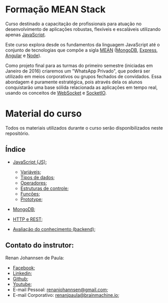 # Formação MEAN Stack

Curso destinado a capacitação de profissionais para atuação no desenvolvimento de aplicações robustas, flexíveis e escaláveis utilizando apenas [JavaScript](https://pt.wikipedia.org/wiki/JavaScript).

Este curso explora desde os fundamentos da linguagem JavaScript até o conjunto de tecnologias que compõe a sigla [MEAN](http://mean.io/) ([MongoDB](https://www.mongodb.org/), [Express](http://expressjs.com/), [Angular](https://angularjs.org/) e [Node](https://nodejs.org/en/)).

Como projeto final para as turmas do primeiro semestre (iniciadas em Janeiro de 2016) criaremos um "WhatsApp Privado", que poderá ser utilizado em meios corporativos ou grupos fechados de convidados. Essa abordagem é puramente estratégica, pois através dela os alunos conquistarão uma base sólida relacionada as aplicações em tempo real, usando os conceitos de [WebSocket](https://pt.wikipedia.org/wiki/WebSocket) e [SocketIO](http://socket.io/).

# Material do curso

Todos os materiais utilizados durante o curso serão disponibilizados neste repositório.

## Índice

- [JavaScript (JS)](./material/javascript.md);
  - [Variáveis](./material/javascript-variaveis.md);
  - [Tipos de dados](./material/javascript-tipos-de-dados.md);
  - [Operadores](./material/javascript-operadores.md);
  - [Estruturas de controle](./material/javascript-estruturas-de-controle.md);
  - [Funções](./material/javascript-funcoes.md);
  - [Prototype](./material/javascript-prototype.md);

- [MongoDB](./material/mongodb.md);

- [HTTP e REST](./material/http-rest.md);

- [Avaliação do conhecimento (backend)](./material/avaliação-backend.md);

## Contato do instrutor:

Renan Johannsen de Paula:
- [Facebook](https://www.facebook.com/RenanJPaula);
- [Linkedin](https://br.linkedin.com/in/renanjpaula);
- [Github](https://github.com/RenanJPaula/);
- [Youtube](https://www.youtube.com/channel/UCw81rZlOnkPt_aEmjwTfERQ);
- E-mail Pessoal: renanjohannsen@gmail.com;
- E-mail Corporativo: renanjpaula@brainmachine.io;
